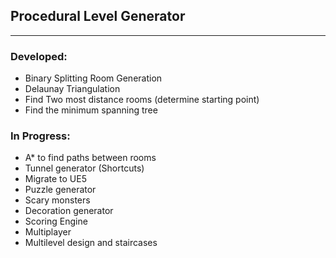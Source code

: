 ## Procedural Level Generator
___

### Developed:
* Binary Splitting Room Generation
* Delaunay Triangulation
* Find Two most distance rooms (determine starting point)
* Find the minimum spanning tree


### In Progress:
* A* to find paths between rooms
* Tunnel generator (Shortcuts)
* Migrate to UE5
* Puzzle generator
* Scary monsters
* Decoration generator
* Scoring Engine
* Multiplayer
* Multilevel design and staircases



